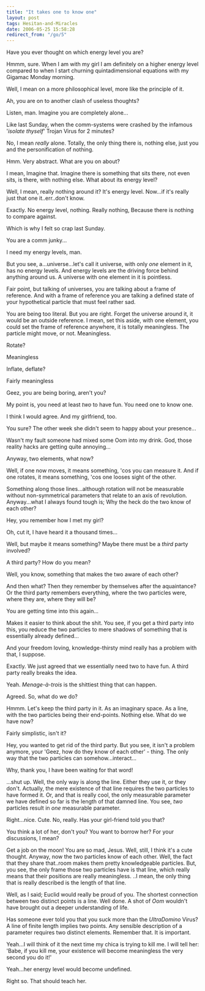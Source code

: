 ```yaml
---
title: "It takes one to know one"
layout: post
tags: Hesitan-and-Miracles
date: 2006-05-25 15:58:28
redirect_from: "/go/5"
---
```


      

Have you ever thought on which energy level you are?

Hmmm, sure. When I am with my girl I am definitely on a higher energy          level compared to when I start churning quintadimensional equations with          my Gigamac Monday morning.

Well, I mean on a more philosophical level, more like the principle of          it.

Ah, you are on to another clash of useless thoughts?

Listen, man. Imagine you are completely alone...

Like last Sunday, when the comm-systems were crashed by the infamous &#39;_isolate          thyself_&#39; Trojan Virus for 2 minutes?

No, I mean _really_ alone. Totally, the only thing there is, nothing          else, just you and the personification of nothing.

Hmm. Very abstract. What are you on about?

I mean, Imagine that. Imagine there is something that sits there, not          even sits, is there, with nothing else. What about its energy level?

Well, I mean, really nothing around it? It&#39;s energy level. Now...if it&#39;s          really just that one it..err..don&#39;t know.

Exactly. No energy level, nothing. Really nothing, Because there is nothing          to compare against.

Which is why I felt so crap last Sunday.

You are a comm junky...

I need my energy levels, man.

But you see, a...universe...let&#39;s call it universe, with only _one_          element in it, has no energy levels. And energy levels are the driving          force behind anything around us. A universe with one element in it is          pointless.

Fair point, but talking of universes, you are talking about a frame of          reference. And with a frame of reference you are talking a defined state          of your hypothetical particle that must feel rather sad.

You are being too literal. But you are right. Forget the universe around          it, it would be an outside reference. I mean, set this aside, with one          element, you could set the frame of reference anywhere, it is totally          meaningless. The particle might move, or not. Meaningless.

Rotate?

Meaningless

Inflate, deflate?

Fairly meaningless

Geez, you are being boring, aren&#39;t you?

My point is, you need at least _two_ to have fun. You need one to          know one.

I think I would agree. And my girlfriend, too.

You sure? The other week she didn&#39;t seem to happy about your presence...

Wasn&#39;t my fault someone had mixed some Oom into my drink. God, those reality          hacks are getting quite annoying...

Anyway, two elements, what now?

Well, if one now moves, it means something, &#39;cos you can measure it. And          if one rotates, it means something, &#39;cos one looses sight of the other.

Something along those lines...although rotation will not be measurable          without non-symmetrical parameters that relate to an axis of revolution.          Anyway...what I always found tough is; Why the heck do the two know of          each other?

Hey, you remember how I met my girl?

Oh, cut it, I have heard it a thousand times...

Well, but maybe it means something? Maybe there must be a _third_          party involved?

A third party? How do you mean?

Well, you know, something that makes the two aware of each other?

And then what? Then they remember by themselves after the aquaintance?          Or the third party remembers everything, where the two particles were,          where they are, where they will be?

You are getting time into this again...

Makes it easier to think about the shit. You see, if you get a third party          into this, you reduce the two particles to mere shadows of something that          is essentially already defined...

And your freedom loving, knowledge-thirsty mind really has a problem with          that, I suppose.

Exactly. We just agreed that we essentially need two to have fun. A third          party really breaks the idea.

Yeah. _Menage-à-trois_ is the shittiest thing that can happen.

Agreed. So, what do we do?

Hmmm. Let&#39;s keep the third party in it. As an imaginary space. As a line,          with the two particles being their end-points. Nothing else. What do we          have now?

Fairly simplistic, isn&#39;t it?

Hey, you wanted to get rid of the third party. But you see, it isn&#39;t a          problem anymore, your &#39;Geez, how do they know of each other&#39; - thing.          The only way that the two particles can somehow...interact...

Why, thank you, I have been waiting for that word!

...shut up. Well, the only way is along the line. Either they use it,          or they don&#39;t. Actually, the mere existence of that line requires the          two particles to have formed it. Or, and that is really cool, the only          measurable parameter we have defined so far is the length of that damned          line. You see, _two_ particles result in _one_ measurable parameter.

Right...nice. Cute. No, really. Has your girl-friend told you that?

You think a lot of her, don&#39;t you? You want to borrow her? For your discussions,          I mean?

Get a job on the moon! You are so mad, Jesus. Well, still, I think it&#39;s          a cute thought. Anyway, now the two particles know of each other. Well,          the fact that they share that..room makes them pretty knowledgeable particles.          But, you see, the only frame those two particles have is that line, which          really means that their positions are really meaningless. ..I mean, the          only thing that is really described is the length of that line.

Well, as I said; Euclid would really be proud of you. The shortest connection          between two distinct points is a line. Well done. A shot of _Oom_          wouldn&#39;t have brought out a deeper understanding of life.

Has someone ever told you that you suck more than the _UltraDomino_          Virus? A line of finite length implies two points. Any sensible description          of a parameter requires two distinct elements. Remember that. It is important.

Yeah...I will think of it the next time my chica is trying to kill me.          I will tell her: &#39;Babe, if you kill me, your existence will become meaningless          the very second you do it!&#39;

Yeah...her energy level would become undefined.

Right so. That should teach her.
 